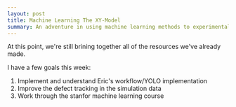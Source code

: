 ```yaml
---
layout: post
title: Machine Learning The XY-Model
summary: An adventure in using machine learning methods to experimentally study the XY model in smectic films
---
```


At this point, we're still brining together all of the resources we've already made.

I have a few goals this week:
1. Implement and understand Eric's workflow/YOLO implementation
2. Improve the defect tracking in the simulation data
3. Work through the stanfor machine learning course
